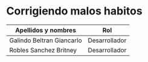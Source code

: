 # Corrigiendo malos habitos
| Apellidos y nombres | Rol |
| ------------------- | --- |
| Galindo Beltran Giancarlo | Desarrollador |
| Robles Sanchez Britney | Desarrollador |
